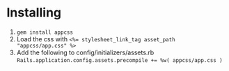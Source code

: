 # Installing

1. `gem install appcss`
2. Load the css with `<%= stylesheet_link_tag asset_path "appcss/app.css" %>`
3. Add the following to config/initializers/assets.rb  `Rails.application.config.assets.precompile += %w( appcss/app.css )`

